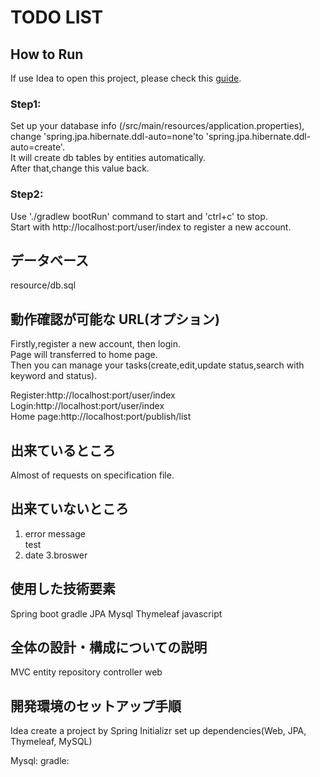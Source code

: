 # TODO LIST

## How to Run 
If use Idea to open this project, please check this [guide](https://spring.io/guides/gs/intellij-idea/).</br>
### Step1: 
Set up your database info (/src/main/resources/application.properties), change 'spring.jpa.hibernate.ddl-auto=none'to 'spring.jpa.hibernate.ddl-auto=create'.</br>
It will create db tables by entities automatically. </br>
After that,change this value back.
### Step2:
Use './gradlew bootRun' command to start and 'ctrl+c' to stop.</br>
Start with http://localhost:port/user/index to register a new account.

## データベース
resource/db.sql

## 動作確認が可能な URL(オプション)
Firstly,register a new account, then login.</br>
Page will transferred to home page.</br>
Then you can manage your tasks(create,edit,update status,search with keyword and status).</br>

Register:http://localhost:port/user/index</br>
Login:http://localhost:port/user/index</br>
Home page:http://localhost:port/publish/list</br>

## 出来ているところ
Almost of requests on specification file.

## 出来ていないところ
1. error message</br>
test
2. date
3.broswer

## 使用した技術要素
Spring boot
gradle
JPA
Mysql
Thymeleaf
javascript

## 全体の設計・構成についての説明 
MVC
entity
repository
controller
web

## 開発環境のセットアップ手順
Idea
create a project by Spring Initializr
set up dependencies(Web, JPA, Thymeleaf, MySQL)

Mysql:
gradle:



